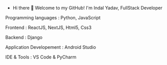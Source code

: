 - Hi there 👋 Welcome to my GitHub! I'm Indal Yadav, FullStack Developer
<!-- - 👀 I’m interested in ...
- 🌱 I’m currently learning ...
- 💞️ I’m looking to collaborate on ...
- 📫 How to reach me ...
-  -->
Programming languages :
  Python,
  JavaScript

Frontend :
  ReactJS,
  NextJS,
  Html5,
  Css3
  
  
Backend :
  Django

Application Developement :
  Android Studio 
  
IDE & Tools :
VS Code & PyCharm

<!---
indalkumaryadav/indalkumaryadav is a ✨ special ✨ repository because its `README.md` (this file) appears on your GitHub profile.
You can click the Preview link to take a look at your changes.
--->
